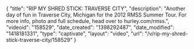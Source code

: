 {
    "title": "RIP MY SHRED STICK: TRAVERSE CITY",
    "description": "Another day of fun in Traverse City, Michigan for the 2012 RMSS Summer Tour. For more info, photo and full schedule, head over to hurley.com\/rmss.",
    "videoid": "158529",
    "date_created": "1398292487",
    "date_modified": "1418181331",
    "type": "captivate",
    "layout": "video",
    "url": "\/v\/rip-my-shred-stick-traverse-city\/158529"
}